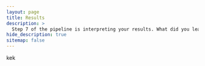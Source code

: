 ```yaml
---
layout: page
title: Results
description: >
  Step 7 of the pipeline is interpreting your results. What did you learn?
hide_description: true
sitemap: false
---
```


kek